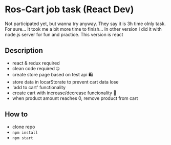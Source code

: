 # Ros-Cart job task (React Dev)

Not participated yet, but wanna try anyway. They say it is 3h time olnly task. For sure...
It took me a bit more time to finish...
In other version I did it with node.js server for fun and practice. This version is react

## Description

-   react & redux required
-   clean code required 🤐
-   create store page based on test api 🛍️
-   store data in locarStorate to prevent cart data lose
-   'add to cart' functionality
-   create cart with increase/decrease funcionality 🛒
-   when product amount reaches 0, remove product from cart

## How to

-   clone repo
-   `npm install`
-   `npm start`
